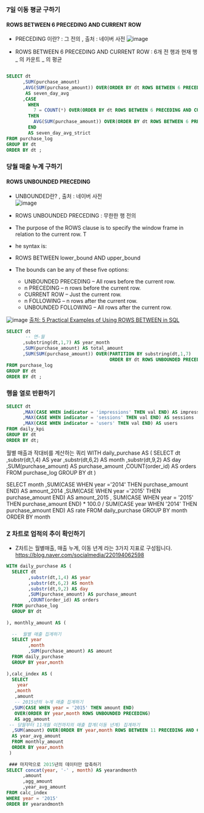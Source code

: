 
### 7일 이동 평균 구하기 
#### ROWS BETWEEN 6 PRECEDING AND CURRENT ROW
- PRECEDING 이란? : 그 전의 , 출처 : 네이버 사전 
![image](https://github.com/dotruni/TIL_TIL/assets/89775352/27e37b2d-a806-4e08-9ab3-e0aeddbe8c7b)

- ROWS BETWEEN 6 PRECEDING AND CURRENT ROW : 6개 전 행과 현재 행 _ 의 카운트 _ 의 평균 

```sql

SELECT dt 
      ,SUM(purchase_amount)
      ,AVG(SUM(purchase_amount)) OVER(ORDER BY dt ROWS BETWEEN 6 PRECEDING AND CURRENT ROW)
       AS seven_day_avg
      ,CASE 
        WHEN 
          7 = COUNT(*) OVER(ORDER BY dt ROWS BETWEEN 6 PRECEDING AND CURRENT ROW)
        THEN 
          AVG(SUM(purchase_amount)) OVER(ORDER BY dt ROWS BETWEEN 6 PRECEDING AND CURRENT ROW)
        END 
        AS seven_day_avg_strict 
FROM purchase_log
GROUP BY dt
ORDER BY dt ;

```

### 당월 매출 누계 구하기 
#### ROWS UNBOUNDED PRECEDING 
- UNBOUNDED란? , 출처 : 네이버 사전  
![image](https://github.com/dotruni/TIL_TIL/assets/89775352/c431afbf-d431-446b-b4c9-e1092cb8fba2) 
- ROWS UNBOUNDED PRECEDING : 무한한 행 전의
- The purpose of the ROWS clause is to specify the window frame in relation to the current row. T
- he syntax is:
-   ROWS BETWEEN lower_bound AND upper_bound

- The bounds can be any of these five options:
  - UNBOUNDED PRECEDING – All rows before the current row.
  - n PRECEDING – n rows before the current row.
  - CURRENT ROW – Just the current row.
  - n FOLLOWING – n rows after the current row.
  - UNBOUNDED FOLLOWING – All rows after the current row.

![image](https://github.com/dotruni/TIL_TIL/assets/89775352/e56b716a-7d7b-46a0-ace5-09f5a6cb1393)
[출처: 5 Practical Examples of Using ROWS BETWEEN in SQL](https://learnsql.com/blog/sql-window-functions-rows-clause/)


```sql
SELECT dt 
       -- 연-월
      ,substring(dt,1,7) AS year_month 
      ,SUM(purchase_amount) AS total_amount
      ,SUM(SUM(purchase_amount)) OVER(PARTITION BY substring(dt,1,7)
                                      ORDER BY dt ROWS UNBOUNDED PRECEDING) AS agg_amount
FROM purchase_log
GROUP BY dt
ORDER BY dt ;

```

### 행을 열로 반환하기 
```sql
SELECT dt 
      ,MAX(CASE WHEN indicator = 'impressions' THEN val END) AS impressions
      ,MAX(CASE WHEN indicator = 'sessions' THEN val END) AS sessions
      ,MAX(CASE WHEN indicator = 'users' THEN val END) AS users     
FROM daily_kpi
GROUP BY dt
ORDER BY dt; 
```

월별 매출과 작대비를 계산하는 쿼리 
WITH daily_purchase AS ( 
  SELECT dt
        ,substr(dt,1,4) AS year
        ,substr(dt,6,2) AS month
        ,substr(dt,9,2) AS day
        ,SUM(purchase_amount) AS purchase_amount
        ,COUNT(order_id) AS orders
  FROM purchase_log
  GROUP BY dt 
)

SELECT month
      ,SUM(CASE WHEN year ='2014' THEN purchase_amount END) AS amount_2014
      ,SUM(CASE WHEN year ='2015' THEN purchase_amount END) AS amount_2015
      , SUM(CASE WHEN year = '2015' THEN purchase_amount END) * 100.0 
      / SUM(CASE year WHEN '2014' THEN purchase_amount END) 
      AS rate
FROM daily_purchase
GROUP BY month
ORDER BY month


### Z 차트로 업적의 추이 확인하기 
- Z차트는 월별매출, 매출 누계, 이동 년계 라는 3가지 지표로 구성됩니다. 
https://blog.naver.com/socialmedia/220194062598
```sql
WITH daily_purchase AS ( 
  SELECT dt
        ,substr(dt,1,4) AS year
        ,substr(dt,6,2) AS month
        ,substr(dt,9,2) AS day
        ,SUM(purchase_amount) AS purchase_amount
        ,COUNT(order_id) AS orders
  FROM purchase_log
  GROUP BY dt 
  
), monthly_amount AS (
  
  --  월별 매출 집계하기   
  SELECT year
        ,month
  		,SUM(purchase_amount) AS amount
  FROM daily_purchase
  GROUP BY year,month 
  
),calc_index AS (
  SELECT 
  	year
   ,month
   ,amount
   -- 2015년의 누계 매출 집계하기 
  ,SUM(CASE WHEN year = '2015' THEN amount END)
   OVER(ORDER BY year,month ROWS UNBOUNDED PRECEDING)
   AS agg_amount
 -- 당월부터 11개월 이전까지의 매출 합계(이동 년계) 집계하기 
  ,SUM(amount) OVER(ORDER BY year,month ROWS BETWEEN 11 PRECEDING AND CURRENT ROW)
  AS year_avg_amount 
  FROM monthly_amount
  ORDER BY year,month 
 )
 
 ### 마지막으로 2015년의 데이터만 압축하기
SELECT concat(year, '-' , month) AS yearandmonth
      ,amount
      ,agg_amount
      ,year_avg_amount
FROM calc_index
WHERE year = '2015'
ORDER BY yearandmonth
``` 
